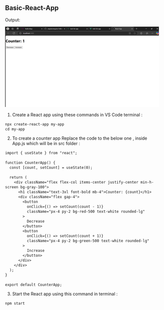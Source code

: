 ## Basic-React-App

Output:

![Alt Text](https://github.com/Reshmagvs/Basic-react-app/blob/main/react_ap.png)

1. Create a React app using these commands in VS Code terminal :

```
npx create-react-app my-app
cd my-app
```
2. To create a counter app
Replace the code to the below one , inside App.js which will be in src folder :

```
import { useState } from "react";

function CounterApp() {
  const [count, setCount] = useState(0);

  return (
    <div className="flex flex-col items-center justify-center min-h-screen bg-gray-100">
      <h1 className="text-3xl font-bold mb-4">Counter: {count}</h1>
      <div className="flex gap-4">
        <button
          onClick={() => setCount(count - 1)}
          className="px-4 py-2 bg-red-500 text-white rounded-lg"
        >
          Decrease
        </button>
        <button
          onClick={() => setCount(count + 1)}
          className="px-4 py-2 bg-green-500 text-white rounded-lg"
        >
          Increase
        </button>
      </div>
    </div>
  );
}

export default CounterApp;
```
3. Start the React app using this command in terminal :

```
npm start

```

